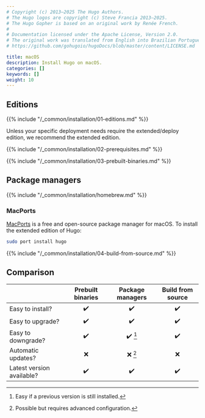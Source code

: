 ```yaml
---
# Copyright (c) 2013–2025 The Hugo Authors.
# The Hugo logos are copyright (c) Steve Francia 2013–2025.
# The Hugo Gopher is based on an original work by Renée French.
#
# Documentation licensed under the Apache License, Version 2.0.
# The original work was translated from English into Brazilian Portuguese.
# https://github.com/gohugoio/hugoDocs/blob/master/content/LICENSE.md

title: macOS
description: Install Hugo on macOS.
categories: []
keywords: []
weight: 10
---
```


## Editions

{{% include "/_common/installation/01-editions.md" %}}

Unless your specific deployment needs require the extended/deploy edition, we recommend the extended edition.

{{% include "/_common/installation/02-prerequisites.md" %}}

{{% include "/_common/installation/03-prebuilt-binaries.md" %}}

## Package managers

{{% include "/_common/installation/homebrew.md" %}}

### MacPorts

[MacPorts] is a free and open-source package manager for macOS. To install the extended edition of Hugo:

```sh
sudo port install hugo
```

[MacPorts]: https://www.macports.org/

{{% include "/_common/installation/04-build-from-source.md" %}}

## Comparison

||Prebuilt binaries|Package managers|Build from source
:--|:--:|:--:|:--:
Easy to install?|:heavy_check_mark:|:heavy_check_mark:|:heavy_check_mark:|
Easy to upgrade?|:heavy_check_mark:|:heavy_check_mark:|:heavy_check_mark:
Easy to downgrade?|:heavy_check_mark:|:heavy_check_mark: [^1]|:heavy_check_mark:
Automatic updates?|:x:|:x: [^2]|:x:
Latest version available?|:heavy_check_mark:|:heavy_check_mark:|:heavy_check_mark:

[^1]: Easy if a previous version is still installed.
[^2]: Possible but requires advanced configuration.

